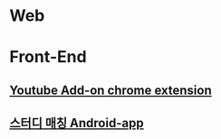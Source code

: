 # Web


# Front-End

## [Youtube Add-on chrome extension](https://github.com/Gosungjoo/portfolio/tree/main/Web/Front-end/%EC%BA%A1%EC%8A%A4%ED%86%A4%ED%94%84%EB%A1%9C%EC%A0%9D%ED%8A%B8)



## [스터디 매칭 Android-app](https://github.com/Gosungjoo/portfolio/tree/main/Web/Front-end/%ED%86%B5%ED%95%A9%ED%95%B4%EC%BB%A4%ED%86%A4)

